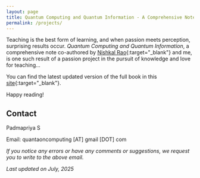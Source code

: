```yaml
---
layout: page
title: Quantum Computing and Quantum Information - A Comprehensive Note
permalink: /projects/
---
```


Teaching is the best form of learning, and when passion meets perception, surprising results occur. *Quantum Computing and Quantum Information*, a comprehensive note co-authored by [Nishkal Rao](https://github.com/nishkalrao20){:target="_blank"} and me, is one such result of a passion project in the pursuit of knowledge and love for teaching...

You can find the latest updated version of the full book in this [site](https://o-qcblog.github.io/QIQC/){:target="_blank"}.

Happy reading!

## Contact

Padmapriya S

Email: quantaoncomputing [AT] gmail [DOT] com

*If you notice any errors or have any comments or suggestions, we request you to write to the above email.*

*Last updated on July, 2025*

<html>
  <head>
    <title>Quantum Computing and Quantum Information by Padmapriya S and Nishkal Rao</title>
    <script type="application/ld+json">
    {
      "@context": "https://schema.org",
      "@type": "BlogPosting",
      "headline": "Quantum Computing and Quantum Information by Padmapriya S and Nishkal Rao",
      "image": [
        "{{ site.baseurl}}/images/QIQC_Blog.png"
       ],
      "datePublished": "2025-07-30T08:00:00+05:30",
      "dateModified": "2025-07-30T08:00:00+05:30",
      "author": [{
          "@type": "Person",
          "name": "Padmapriya S and Nishkal Rao",
          "url": "https://o-qcblog.github.io/Quantum-Computing-Quantum-Information-NishkalRao-PadmapriyaS/"
        }]
    }
    </script>
  </head>
  <body>
  </body>
</html>


